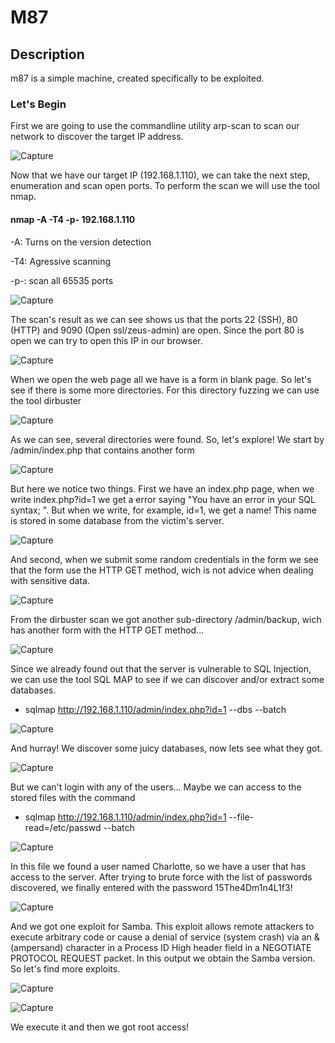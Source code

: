 # M87

## Description

m87 is a simple machine, created specifically to be exploited. 

### Let's Begin

First we are going to use the commandline utility arp-scan to scan our network to discover the target IP address. 

![Capture](https://user-images.githubusercontent.com/25660910/100773215-7901d000-33f8-11eb-93d3-c80aae895cca.JPG)


Now that we have our target IP (192.168.1.110), we can take the next step, enumeration and scan open ports. To perform the scan we will use the tool nmap. 

#### nmap -A -T4 -p- 192.168.1.110

-A: Turns on the version detection

-T4: Agressive scanning

-p-: scan all 65535 ports


![Capture](https://user-images.githubusercontent.com/25660910/100774446-fda11e00-33f9-11eb-96a0-66f5a314e899.JPG)

The scan's result as we can see shows us that the ports 22 (SSH), 80 (HTTP) and 9090 (Open ssl/zeus-admin) are open. Since the port 80 is open we can try to open this IP in our browser.


![Capture](https://user-images.githubusercontent.com/25660910/100775624-6fc63280-33fb-11eb-9d9f-8d35758c8e0a.JPG)


When we open the web page all we have is a form in blank page. So let's see if there is some more directories. For this directory fuzzing we can use the tool dirbuster


![Capture](https://user-images.githubusercontent.com/25660910/100777162-5a520800-33fd-11eb-89d3-8d35010701b2.JPG)

As we can see, several directories were found. So, let's explore! We start by /admin/index.php that contains another form


![Capture](https://user-images.githubusercontent.com/25660910/100777491-ca608e00-33fd-11eb-9163-186382a757c0.JPG)

But here we notice two things. First we have an index.php page, when we write index.php?id=1 we get a error saying "You have an error in your SQL syntax; ". But when we write, for example, id=1, we get a name! This name is stored in some database from the victim's server.


![Capture](https://user-images.githubusercontent.com/25660910/100778152-920d7f80-33fe-11eb-9a52-58698f4d0e42.JPG)

And second, when we submit some random credentials in the form we see that the form use the HTTP GET method, wich is not advice when dealing with sensitive data. 


![Capture](https://user-images.githubusercontent.com/25660910/100779373-33e19c00-3400-11eb-95f6-0af1ee4259de.JPG)


From the dirbuster scan we got another sub-directory /admin/backup, wich has another form with the HTTP GET method...


![Capture](https://user-images.githubusercontent.com/25660910/100779805-d00ba300-3400-11eb-9e04-f53a6f627bba.JPG)

Since we already found out that the server is vulnerable to SQL Injection, we can use the tool SQL MAP to see if we can discover and/or extract some databases.

- sqlmap http://192.168.1.110/admin/index.php?id=1 --dbs --batch


![Capture](https://user-images.githubusercontent.com/25660910/100780519-b7e85380-3401-11eb-8ee9-a581f89bab6c.JPG)

And hurray! We discover some juicy databases, now lets see what they got.

![Capture](https://user-images.githubusercontent.com/25660910/100780875-33e29b80-3402-11eb-8711-4cbe9811aa9a.JPG)

But we can't login with any of the users... Maybe we can access to the stored files with the command

- sqlmap http://192.168.1.110/admin/index.php?id=1 --file-read=/etc/passwd --batch


![Capture](https://user-images.githubusercontent.com/25660910/100781592-1f52d300-3403-11eb-9732-f827e67b0141.JPG)


In this file we found a user named Charlotte, so we have a user that has access to the server. After trying to brute force with the list of passwords discovered, we finally entered with the password 15The4Dm1n4L1f3!


![Capture](https://user-images.githubusercontent.com/25660910/100767631-e827f600-33f1-11eb-9ecc-86f5526959f3.JPG)



And we got one exploit for Samba. This exploit allows remote attackers to execute arbitrary code or cause a denial of service (system crash) via an & (ampersand) character in a Process ID High header field in a NEGOTIATE PROTOCOL REQUEST packet.
In this output we obtain the Samba version. So let's find more exploits.

![Capture](https://user-images.githubusercontent.com/25660910/100784260-d3a22880-3406-11eb-8b8b-f280a0ad7c03.JPG)


![Capture](https://user-images.githubusercontent.com/25660910/100784404-09471180-3407-11eb-82ca-ddbd92876338.JPG)



We execute it and then we got root access!



